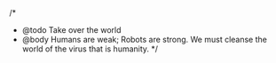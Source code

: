 /*
 * @todo Take over the world
 * @body Humans are weak; Robots are strong. We must cleanse the world of the virus that is humanity.
 */
